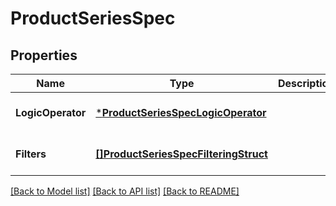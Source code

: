 # ProductSeriesSpec

## Properties
Name | Type | Description | Notes
------------ | ------------- | ------------- | -------------
**LogicOperator** | [***ProductSeriesSpecLogicOperator**](ProductSeriesSpecLogicOperator.md) |  | [optional] [default to null]
**Filters** | [**[]ProductSeriesSpecFilteringStruct**](product_series_spec_filtering_struct.md) |  | [optional] [default to null]

[[Back to Model list]](../README.md#documentation-for-models) [[Back to API list]](../README.md#documentation-for-api-endpoints) [[Back to README]](../README.md)


